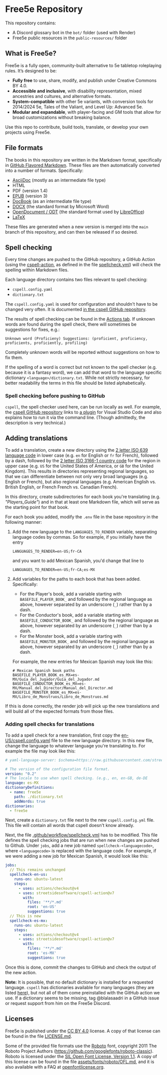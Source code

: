 # Free5e Repository
<!-- spell-checker:words BASEFILE blalasaadri Guía Jugador languagecode Libro Monstruos -->
<!-- markdownlint-disable blanks-around-fences -->

This repository contains:

- A Discord glossary bot in the `bot/` folder (used with Render)
- Free5e public resources in the `public-resources/` folder

## What is Free5e?

Free5e is a fully open, community-built alternative to 5e tabletop roleplaying rules. It’s designed to be:

- **Fully free** to use, share, modify, and publish under Creative Commons BY 4.0.
- **Accessible and inclusive**, with disability representation, mixed ancestries and cultures, and alternative formats.
- **System-compatible** with other 5e variants, with conversion tools for 2014/2024 5e, Tales of the Valiant, and Level Up: Advanced 5e.
- **Modular and expandable**, with player-facing and GM tools that allow for broad customizations without breaking balance.

Use this repo to contribute, build tools, translate, or develop your own projects using Free5e.

## File formats

The books in this repository are written in the Markdown format, specifically in [GitHub Flavored Markdown](https://docs.github.com/en/get-started/writing-on-github/getting-started-with-writing-and-formatting-on-github/basic-writing-and-formatting-syntax).
These files are then automatically converted into a number of formats.
Specifically:

- [AsciiDoc](https://asciidoc.org/) (mostly as an intermediate file type)
- HTML
- PDF (version 1.4)
- [EPUB](https://en.wikipedia.org/wiki/EPUB) (version 3)
- [DocBook](https://docbook.org/) (as an intermediate file type)
- [DOCX](https://en.wikipedia.org/wiki/Office_Open_XML) (the standard format by Microsoft Word)
- [OpenDocument / ODT](https://en.wikipedia.org/wiki/OpenDocument) (the standard format used by [LibreOffice](https://www.libreoffice.org/))
- [LaTeX](https://www.latex-project.org/)

These files are generated when a new version is merged into the `main` branch of this repository, and can then be released if so desired.

## Spell checking
Every time changes are pushed to the GitHub repository, a GitHub Action (using the [cspell-action](https://github.com/streetsidesoftware/cspell-action), as defined in the file [spellcheck.yml](./.github/workflows/spellcheck.yml)) will check the spelling within Markdown files.

Each language directory contains two files relevant to spell checking:

- `cspell.config.yaml`
- `dictionary.txt`

The `cspell.config.yaml` is used for configuration and shouldn't have to be changed very often.
It is documented [in the cspell GitHub repository](https://github.com/streetsidesoftware/cspell/tree/main/packages/cspell#customization).

The results of spell checking can be found in the [Actions tab](https://github.com/wyrmworkspublishing/free5e/actions).
If unknown words are found during the spell check, there will sometimes be suggestions for fixes, e.g.:
<!-- spell-checker:disable -->
```
Unknown word (Proficieny) Suggestions: (proficient, proficiency, proficients, proficiently, profiling)
```
<!-- spell-checker:enable -->
Completely unknown words will be reported without suggestions on how to fix them.

If the spelling of a word is correct but not known to the spell checker (e.g. because it is a fantasy word), we can add that word to the language specific dictionary `<language>/dictionary.txt`.
While not strictly necessary, for better readability the terms in this file should be listed alphabetically.

### Spell checking before pushing to GitHub
`cspell`, the spell checker used here, can be run locally as well.
For example, the [cspell GitHub repository](https://github.com/streetsidesoftware/cspell/tree/main/packages/cspell) links to [a plugin](https://marketplace.visualstudio.com/items?itemName=streetsidesoftware.code-spell-checker) for Visual Studio Code and also explains how to run it via the command line.
(Though admittedly, the description is very technical.)

<!--
This is in a code comment, since it's not relevant to most people.
But it's helpful to look up in some very specific cases.
```sh
cd en-US
# Creating a new, empty cspell config file
docker run -v $PWD:/workdir ghcr.io/streetsidesoftware/cspell:latest "init"
# Running the spell checker manually via Docker
docker run -v $PWD:/workdir ghcr.io/streetsidesoftware/cspell:latest "**/*.md"
```
-->

## Adding translations
To add a translation, create a new directory using the [2 letter ISO 639 language code](https://en.wikipedia.org/wiki/List_of_ISO_639_language_codes) in lower case (e.g. `en` for English or `fr` for French), followed by a dash, followed by the [2 letter ISO 3166-1 country code](https://en.wikipedia.org/wiki/ISO_3166-1#Codes) for the region in upper case (e.g. `US` for the United States of America, or `GB` for the United Kingdom).
This results in directories representing regional languages, so that we can differentiate between not only very broad languages (e.g. English or French), but also regional languages (e.g. American English vs. British English, or French French vs. Canadian French).

In this directory, create subdirectories for each book you're translating (e.g. _"Players_Guide"_) and in that at least one Markdown file, which will serve as the starting point for that book.

For each book you added, modify the `.env` file in the base repository in the following manner:

1. Add the new language to the `LANGUAGES_TO_RENDER` variable, separating language codes by commas. So for example, if you initially have the entry
   ```env
   LANGUAGES_TO_RENDER=en-US;fr-CA
   ```
   and you want to add Mexican Spanish, you'd change that line to
   ```env
   LANGUAGES_TO_RENDER=en-US;fr-CA;es-MX
   ```
2. Add variables for the paths to each book that has been added.
   Specifically:
   - For the Player's book, add a variable starting with `BASEFILE_PLAYER_BOOK_` and followed by the regional language as above, however separated by an underscore (`_`) rather than by a dash.
   - For the Conductor's book, add a variable starting with `BASEFILE_CONDUCTOR_BOOK_` and followed by the regional language as above, however separated by an underscore (`_`) rather than by a dash.
   - For the Monster book, add a variable starting with `BASEFILE_MONSTER_BOOK_` and followed by the regional language as above, however separated by an underscore (`_`) rather than by a dash.

   For example, the new entries for Mexican Spanish may look like this:
   ```env
   # Mexican Spanish book paths
   BASEFILE_PLAYER_BOOK_es_MX=es-MX/Guía_del_Jugador/Guía_del_Jugador.md
   BASEFILE_CONDUCTOR_BOOK_es_MX=es-MX/Manual_del_Director/Manual_del_Director.md
   BASEFILE_MONSTER_BOOK_es_MX=es-MX/Libro_de_Monstruos/Libro_de_Monstruos.md
   ```

If this is done correctly, the render job will pick up the new translations and will build all of the expected formats from those files.

### Adding spell checks for translations

To add a spell check for a new translation, first copy the [en-US/cspell.config.yaml](./en-US/cspell.config.yaml) file to the new language directory.
In this new file, change the language to whatever language you're translating to.
For example the file may look like this:
```yml
# yaml-language-server: $schema=https://raw.githubusercontent.com/streetsidesoftware/cspell/main/cspell.schema.json

# The version of the configuration file format.
version: "0.2"
# The locale to use when spell checking. (e.g., en, en-GB, de-DE
language: es-MX
dictionaryDefinitions:
  - name: free5e
    path: ./dictionary.txt
    addWords: true
dictionaries:
  - free5e
```
Next, create a `dictionary.txt` file next to the new `cspell.config.yml` file.
This file will contain all words that cspell doesn't know already.

Next, the file [.github/workflow/spellcheck.yml](./.github/workflows/spellcheck.yml) has to be modified.
This file defines the spell checking jobs that are run when new changes are pushed to Github.
Under `jobs`, add a new job named `spellcheck-<languagecode>`, where `<languagecode>` is replaced with the language code.
For example, if we were adding a new job for Mexican Spanish, it would look like this:
```yml
jobs:
  // This remains unchanged
  spellcheck-en-us:
    runs-on: ubuntu-latest
    steps:
      - uses: actions/checkout@v4
      - uses: streetsidesoftware/cspell-action@v7
        with:
          files: '**/*.md'
          root: 'en-US'
          suggestions: true
  // This is new
  spellcheck-es-mx:
    runs-on: ubuntu-latest
    steps:
      - uses: actions/checkout@v4
      - uses: streetsidesoftware/cspell-action@v7
        with:
          files: '**/*.md'
          root: 'es-MX'
          suggestions: true
```
Once this is done, commit the changes to GitHub and check the output of the new action.

<!-- markdownlint-disable descriptive-link-text -->
**Note:**
It is possible, that no default dictionary is installed for a requested language.
`cspell` has dictionaries available for many languages (they are listed [here](https://github.com/streetsidesoftware/cspell-dicts?tab=readme-ov-file#natural-language-dictionaries)), but not all of them come preinstalled with the GitHub action we use.
If a dictionary seems to be missing, tag @blalasaadri in a GitHub issue or request support from him on the Free5e Discord.
<!-- markdownlint-enable descriptive-link-text -->
<!--
Not exactly the Docker image we're using, but maybe useful nevertheless:
https://github.com/streetsidesoftware/cspell-cli/blob/main/docker/german/README.md

The available dictionaries are listed here:
https://github.com/streetsidesoftware/cspell-dicts
-->

## Licenses

Free5e is published under the [CC BY 4.0](https://creativecommons.org/licenses/by/4.0/deed) license.
A copy of that license can be found in the file [LICENSE.md](./LICENSE.md).

Some of the provided file formats use the [Roboto](https://github.com/googlefonts/roboto-3-classic) font, copyright 2011 The Roboto Project Authors (https://github.com/googlefonts/roboto-classic).
Roboto is licensed under the [SIL Open Font License, Version 1.1](https://openfontlicense.org/open-font-license-official-text/).
A copy of this license can be found in the file [assets/fonts/roboto/OFL.md](./assets/fonts/roboto/OFL.md), and it is also available with a FAQ at [openfontlicense.org](https://openfontlicense.org).
